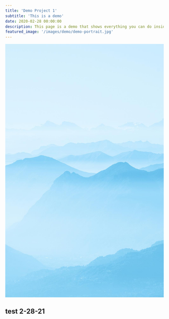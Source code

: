 ```yaml
---
title: 'Demo Project 1'
subtitle: 'This is a demo'
date: 2020-02-28 00:00:00
description: This page is a demo that shows everything you can do inside portfolio and blog posts.
featured_image: '/images/demo/demo-portrait.jpg'
---
```


![](/images/demo/demo-portrait.jpg)

## test 2-28-21